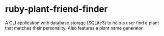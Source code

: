 # ruby-plant-friend-finder
A CLI application with database storage (SQLite3) to help a user find a plant that matches their personality. Also features a plant name generator.
